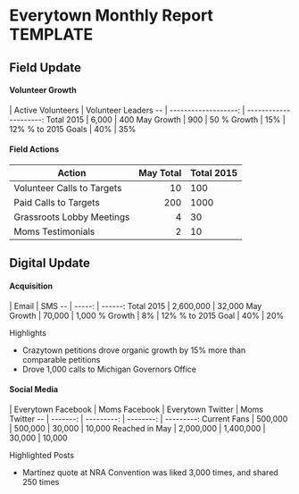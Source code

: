 
Everytown Monthly Report TEMPLATE
===============================

Field Update
---------------

#### Volunteer Growth

 | Active Volunteers | Volunteer Leaders
-- | -------------------: | ---------------------:
Total 2015 | 6,000 |  400
May Growth | 900 | 50
% Growth  | 15% | 12%
% to 2015 Goals | 40% | 35%

#### Field Actions

Action | May Total | Total 2015
--------| ------------: | -----------
Volunteer Calls to Targets | 10 | 100
Paid Calls to Targets | 200 | 1000
Grassroots Lobby Meetings | 4 | 30
Moms Testimonials | 2 | 10


Digital Update
-----------------

#### Acquisition

 | Email | SMS
-- | -----: | ------:
Total 2015 | 2,600,000 | 32,000
May Growth | 70,000 | 1,000
% Growth | 8% | 12%
% to 2015 Goal | 40% | 20%

Highlights

- Crazytown petitions drove organic growth by 15% more than comparable petitions
- Drove 1,000 calls to Michigan Governors Office

#### Social Media

 | Everytown Facebook | Moms Facebook | Everytown Twitter | Moms Twitter
-- | -------: | ---------: | --------: | ---------: 
Current Fans | 500,000 | 500,000 | 30,000 | 10,000
Reached in May | 2,000,000 | 1,400,000 | 30,000 | 10,000

Highlighted Posts

 - Martinez quote at NRA Convention was liked 3,000 times, and shared 250 times



